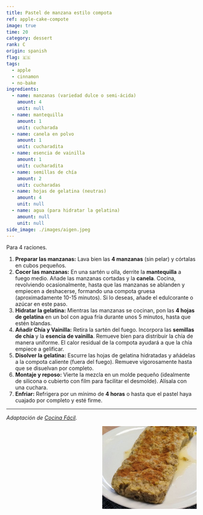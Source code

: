```yaml
---
title: Pastel de manzana estilo compota
ref: apple-cake-compote
image: true
time: 20
category: dessert
rank: C
origin: spanish
flag: 🇪🇸
tags:
  - apple
  - cinnamon
  - no-bake
ingredients:
  - name: manzanas (variedad dulce o semi-ácida)
    amount: 4
    unit: null
  - name: mantequilla
    amount: 1
    unit: cucharada
  - name: canela en polvo
    amount: 1
    unit: cucharadita
  - name: esencia de vainilla
    amount: 1
    unit: cucharadita
  - name: semillas de chía
    amount: 2
    unit: cucharadas
  - name: hojas de gelatina (neutras)
    amount: 4
    unit: null
  - name: agua (para hidratar la gelatina)
    amount: null
    unit: null
side_image: ./images/aigen.jpeg
---
```


Para 4 raciones.

1.  **Preparar las manzanas:** Lava bien las **4 manzanas** (sin pelar) y córtalas en cubos pequeños.
2.  **Cocer las manzanas:** En una sartén u olla, derrite la **mantequilla** a fuego medio. Añade las manzanas cortadas y la **canela**. Cocina, revolviendo ocasionalmente, hasta que las manzanas se ablanden y empiecen a deshacerse, formando una compota gruesa (aproximadamente 10-15 minutos). Si lo deseas, añade el edulcorante o azúcar en este paso.
3.  **Hidratar la gelatina:** Mientras las manzanas se cocinan, pon las **4 hojas de gelatina** en un bol con agua fría durante unos 5 minutos, hasta que estén blandas.
4.  **Añadir Chía y Vainilla:** Retira la sartén del fuego. Incorpora las **semillas de chía** y la **esencia de vainilla**. Remueve bien para distribuir la chía de manera uniforme. El calor residual de la compota ayudará a que la chía empiece a gelificar.
5.  **Disolver la gelatina:** Escurre las hojas de gelatina hidratadas y añádelas a la compota caliente (fuera del fuego). Remueve vigorosamente hasta que se disuelvan por completo.
6.  **Montaje y reposo:** Vierte la mezcla en un molde pequeño (idealmente de silicona o cubierto con film para facilitar el desmolde). Alísala con una cuchara.
7.  **Enfriar:** Refrigera por un mínimo de **4 horas** o hasta que el pastel haya cuajado por completo y esté firme.

---

_Adaptación de [Cocina Fácil](https://www.lecturas.com/recetas/postre-manzana-sin-horno-2-ingredientes_19649.html)._

<img src="images/apple_cake_compote.png" style="width:250px; float:right;"/>